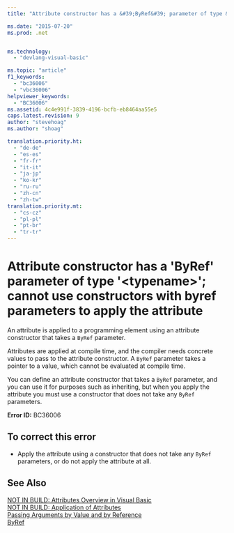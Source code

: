 ```yaml
---
title: "Attribute constructor has a &#39;ByRef&#39; parameter of type &#39;&lt;typename&gt;&#39;; cannot use constructors with byref parameters to apply the attribute | Microsoft Docs"

ms.date: "2015-07-20"
ms.prod: .net


ms.technology: 
  - "devlang-visual-basic"

ms.topic: "article"
f1_keywords: 
  - "bc36006"
  - "vbc36006"
helpviewer_keywords: 
  - "BC36006"
ms.assetid: 4c4e991f-3839-4196-bcfb-eb8464aa55e5
caps.latest.revision: 9
author: "stevehoag"
ms.author: "shoag"

translation.priority.ht: 
  - "de-de"
  - "es-es"
  - "fr-fr"
  - "it-it"
  - "ja-jp"
  - "ko-kr"
  - "ru-ru"
  - "zh-cn"
  - "zh-tw"
translation.priority.mt: 
  - "cs-cz"
  - "pl-pl"
  - "pt-br"
  - "tr-tr"
---
```

# Attribute constructor has a &#39;ByRef&#39; parameter of type &#39;&lt;typename&gt;&#39;; cannot use constructors with byref parameters to apply the attribute
An attribute is applied to a programming element using an attribute constructor that takes a `ByRef` parameter.  
  
 Attributes are applied at compile time, and the compiler needs concrete values to pass to the attribute constructor. A `ByRef` parameter takes a pointer to a value, which cannot be evaluated at compile time.  
  
 You can define an attribute constructor that takes a `ByRef` parameter, and you can use it for purposes such as inheriting, but when you apply the attribute you must use a constructor that does not take any `ByRef` parameters.  
  
 **Error ID:** BC36006  
  
## To correct this error  
  
-   Apply the attribute using a constructor that does not take any `ByRef` parameters, or do not apply the attribute at all.  
  
## See Also  
 [NOT IN BUILD: Attributes Overview in Visual Basic](http://msdn.microsoft.com/en-us/0d0cff64-892d-4f57-83bd-bef388553d4f)   
 [NOT IN BUILD: Application of Attributes](http://msdn.microsoft.com/en-us/2b1703ed-4437-49b3-bc0b-568094324f47)   
 [Passing Arguments by Value and by Reference](../../visual-basic/programming-guide/language-features/procedures/passing-arguments-by-value-and-by-reference.md)   
 [ByRef](../../visual-basic/language-reference/modifiers/byref.md)